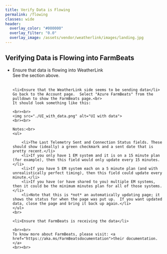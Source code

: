 ```yaml
---
title: Verify Data is Flowing
permalink: /flowing
classes: wide
header:
  overlay_color: "#000000"
  overlay_filter: "0.0"
  overlay_image: /assets/vendor/weatherlink/images/landing.jpg
---
```


<h2 id="wl_dataTab">Verifying Data is Flowing into FarmBeats</h2>

<ul>
	<li>Ensure that data is flowing into WeatherLink</li>
	See the section above.
	<br><br>

	<li>Ensure that the WeatherLink side seems to be sending data</li>
	Go back to the Account page.  Select "Azure FarmBeats" from the pulldown to show the FarmBeats page.<br>
	It should look something like this:

	<br><br>
	<img src="./UI_with_data.png" alt="UI with data">
	<br><br>

	Notes:<br>
	<ul>

		<li>The Last Telemetry Sent and Connection Status fields. These should show (ideally) a green checkmark and a sent date that is pretty recent.</li>
		<li>If you only have 1 EM system and it is on a 15 minute plan (for example), then this field would only update every 15 minutes.</li>
		<li>If you have 5 EM system each on a 5 minute plan (and with unrealistically perfect timing), then this field could update every minute.</li>
		<li>If you have (or have shared to you) multiple EM systems, then it could be the minimum minutes plan for all of those systems.</li>
		<li>Note that this is *not* an automatically updating page; it shows the status for when the page was put up.  If you want updated data, close the page and bring it back up again.</li>
	</ul>
	<br>

	<li>Ensure that FarmBeats is receiving the data</li>

	<br><br>
	To know more about FarmBeats, please visit: <a href="https://aka.ms/FarmBeatsdocumentation">their documentation.</a> 
	<br><br>
</ul>


